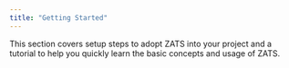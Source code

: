 ```yaml
---
title: "Getting Started"
---
```




This section covers setup steps to adopt ZATS into your project and a
tutorial to help you quickly learn the basic concepts and usage of ZATS.

 

